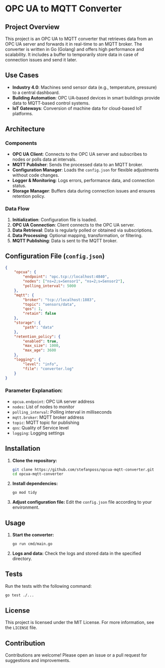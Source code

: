 # OPC UA to MQTT Converter

## Project Overview

This project is an OPC UA to MQTT converter that retrieves data from an OPC UA server and forwards it in real-time to an MQTT broker. The converter is written in Go (Golang) and offers high performance and scalability. It includes a buffer to temporarily store data in case of connection issues and send it later.

## Use Cases

- **Industry 4.0**: Machines send sensor data (e.g., temperature, pressure) to a central dashboard.
- **Building Automation**: OPC UA-based devices in smart buildings provide data to MQTT-based control systems.
- **IoT Gateways**: Conversion of machine data for cloud-based IoT platforms.

## Architecture

### Components

- **OPC UA Client**: Connects to the OPC UA server and subscribes to nodes or polls data at intervals.
- **MQTT Publisher**: Sends the processed data to an MQTT broker.
- **Configuration Manager**: Loads the `config.json` for flexible adjustments without code changes.
- **Logger & Monitoring**: Logs errors, performance data, and connection status.
- **Storage Manager**: Buffers data during connection issues and ensures retention policy.

### Data Flow

1. **Initialization**: Configuration file is loaded.
2. **OPC UA Connection**: Client connects to the OPC UA server.
3. **Data Retrieval**: Data is regularly polled or obtained via subscriptions.
4. **Data Processing**: Optional mapping, transformation, or filtering.
5. **MQTT Publishing**: Data is sent to the MQTT broker.

## Configuration File (`config.json`)

```json
{
    "opcua": {
        "endpoint": "opc.tcp://localhost:4840",
        "nodes": ["ns=2;s=Sensor1", "ns=2;s=Sensor2"],
        "polling_interval": 5000
    },
    "mqtt": {
        "broker": "tcp://localhost:1883",
        "topic": "sensors/data",
        "qos": 1,
        "retain": false
    },
    "storage": {
        "path": "data"
    },
    "retention_policy": {
        "enabled": true,
        "max_size": 1000,
        "max_age": 3600
    },
    "logging": {
        "level": "info",
        "file": "converter.log"
    }
}
```

### Parameter Explanation:

- `opcua.endpoint`: OPC UA server address
- `nodes`: List of nodes to monitor
- `polling_interval`: Polling interval in milliseconds
- `mqtt.broker`: MQTT broker address
- `topic`: MQTT topic for publishing
- `qos`: Quality of Service level
- `logging`: Logging settings

## Installation

1. **Clone the repository:**
     ```sh
     git clone https://github.com/stefanposs/opcua-mqtt-converter.git
     cd opcua-mqtt-converter
     ```

2. **Install dependencies:**
     ```sh
     go mod tidy
     ```

3. **Adjust configuration file:**
     Edit the `config.json` file according to your environment.

## Usage

1. **Start the converter:**
     ```sh
     go run cmd/main.go
     ```

2. **Logs and data:**
     Check the logs and stored data in the specified directory.

## Tests

Run the tests with the following command:
```sh
go test ./...
```

## License

This project is licensed under the MIT License. For more information, see the `LICENSE` file.

## Contribution

Contributions are welcome! Please open an issue or a pull request for suggestions and improvements.
